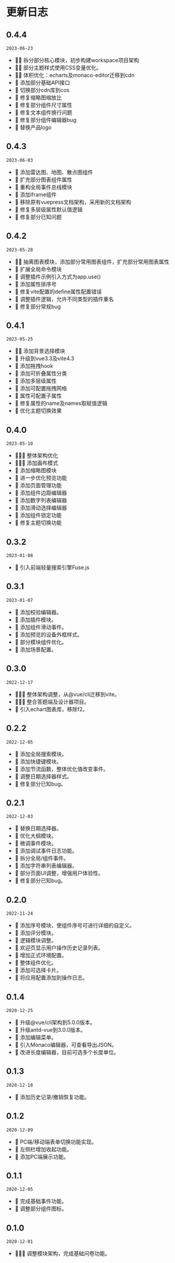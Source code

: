 # 更新日志

## 0.4.4

`2023-06-23`

- 🌟🌟 拆分部分核心模块，初步构建workspace项目架构
- 🌟🌟 部分主题样式使用CSS变量优化。
- 🌟🌟 体积优化：echarts及monaco-editor迁移到cdn
- 🌟 添加部分基础API接口
- 🌟 切换部分cdn库到cos
- 🔧 修复缩略图缩放比
- 🔧 修复部分组件尺寸属性
- 🔧 修复文本组件换行问题
- 🔧 修复部分组件编辑器bug
- 🎉 替换产品logo

## 0.4.3

`2023-06-03`

- 🌟 添加雷达图、地图、散点图组件
- 🌟 扩充部分图表组件属性
- 🌟 重构全局事件总线模块
- 🌟 添加iframe组件
- 🌟 移除原有vuepress文档架构，采用新的文档架构
- 🔧 修复多层级属性默认值逻辑
- 🔧 修复部分已知问题

## 0.4.2

`2023-05-28`

- 🌟🌟 抽离图表模块，添加部分常用图表组件，扩充部分常用图表属性
- 🌟 扩展全局命令模块
- 🌟 调整插件示例引入方式为app.use()
- 🌟 添加属性排序号
- 🔧 修复vite配置的define属性配置错误
- 🔧 调整插件逻辑，允许不同类型的插件重名
- 🔧 修复部分常规bug

## 0.4.1

`2023-05-25`

- 🌟🌟 添加背景选择模块
- 🌟 升级到vue3.3及vite4.3
- 🌟 添加拖拽hook
- 🌟 添加可折叠属性分类
- 🌟 添加多层级属性
- 🌟 添加可配置拖拽网格
- 🌟 属性可配置子属性
- 🌟 修复属性的name及names取赋值逻辑
- 🎨 优化主题切换效果

## 0.4.0

`2023-05-10`

- 🎉🎉🎉 整体架构优化
- 🎉🎉🎉 添加画布模式
- 🌟 添加缩略图模块
- 🌟 进一步优化预览功能
- 🌟 添加页面管理功能
- 🌟 添加组件边距编辑器
- 🌟 添加数字列表编辑器
- 🌟 添加滑动选择编辑器
- 🌟 添加组件锁定功能
- 🔧 修复主题切换功能

## 0.3.2

`2023-01-08`

- 🌟 引入前端轻量搜索引擎Fuse.js

## 0.3.1

`2023-01-07`

- 🌟 添加校验编辑器。
- 🌟 添加插件模块。
- 🌟 添加组件滑动事件。
- 🎨 添加预览的设备外框样式。
- 🔧 部分模块组件优化。
- 🔧 添加场景配置。

## 0.3.0

`2022-12-17`

- 🎉🎉🎉 整体架构调整，从@vue/cli迁移到vite。
- 🎉🎉🎉 整合答题端及设计器项目。
- 🌟 引入echart图表库，移除f2。

## 0.2.2

`2022-12-05`

- 🎉 添加全局搜索模块。
- 🎉 添加快捷键模块。
- 🌟 添加节流函数，整体优化值改变事件。
- 🎨 调整日期选择器样式。
- 🔧 修复部分已知bug。

## 0.2.1

`2022-12-03`

- 🌟 替换日期选择器。
- 🌟 优化大纲模块。
- 🌟 微调事件模块。
- 🌟 添加调试事件日志功能。
- 🌟 拆分全局/组件事件。
- 🌟 添加字符串列表编辑器。
- 🎨 部分页面UI调整，增强用户体验性。
- 🔧 修复部分已知bug。

## 0.2.0

`2022-11-24`

- 🎉 添加序号模块，使组件序号可进行详细的自定义。
- 🎉 添加评分模块。
- 🌟 逻辑模块调整。
- 🌟 欢迎页显示用户操作历史记录列表。
- 🌟 增加正式环境配置。
- 🌟 整体组件优化。
- 🌟 添加可选择卡片。
- 🌟 将应用配置添加到操作日志。

## 0.1.4

`2020-12-25`

- 🎉 升级@vue/cli架构到5.0.0版本。
- 🎉 升级antd-vue到3.0.0版本。
- 🌟 添加编辑菜单。
- 🌟 引入Monaco编辑器，可查看导出JSON。
- 🌟 改进长度编辑器，目前可选多个长度单位。

## 0.1.3

`2020-12-18`

- 🌟 添加历史记录/撤销恢复功能。

## 0.1.2

`2020-12-09`

- 🌟 PC端/移动端表单切换功能实现。
- 🌟 左侧栏增加收起功能。
- 🌟 添加PC端展示功能。

## 0.1.1

`2020-12-05`

- 🌟 完成基础事件功能。
- 🎨 调整部分组件图标。

## 0.1.0

`2020-12-01`

- 🎉🎉🎉 调整模块架构，完成基础问卷功能。